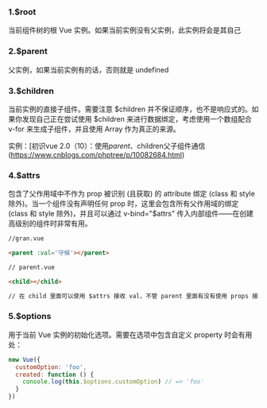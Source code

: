 ### 1.$root 

当前组件树的根 Vue 实例。如果当前实例没有父实例，此实例将会是其自己

### 2.$parent

父实例，如果当前实例有的话，否则就是 undefined

### 3.$children

当前实例的直接子组件。需要注意 $children 并不保证顺序，也不是响应式的。如果你发现自己正在尝试使用 $children 来进行数据绑定，考虑使用一个数组配合 v-for 来生成子组件，并且使用 Array 作为真正的来源。

实例：[初识vue 2.0（10）：使用$parent、$children父子组件通信(https://www.cnblogs.com/phptree/p/10082684.html)

### 4.$attrs 
包含了父作用域中不作为 prop 被识别 (且获取) 的 attribute 绑定 (class 和 style 除外)。当一个组件没有声明任何 prop 时，这里会包含所有父作用域的绑定 (class 和 style 除外)，并且可以通过 v-bind="$attrs" 传入内部组件——在创建高级别的组件时非常有用。

```html
//gran.vue

<parent :val='守候'></parent>

// parent.vue

<child></child>

// 在 child 里面可以使用 $attrs 接收 val，不管 parent 里面有没有使用 props 接收
```

### 5.$options

用于当前 Vue 实例的初始化选项。需要在选项中包含自定义 property 时会有用处：

```javascript
new Vue({
  customOption: 'foo',
  created: function () {
    console.log(this.$options.customOption) // => 'foo'
  }
})
```